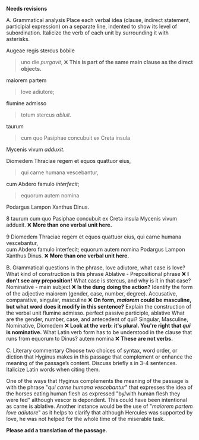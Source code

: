 **Needs revisions**

A. Grammatical analysis
Place each verbal idea (clause, indirect statement, participial expression) on a separate line, 
indented to show its level of subordination. Italicize the verb of each unit by surrounding it with asterisks.

Augeae regis stercus bobile

>uno die *purgavit*, ❌ **This is part of the same main clause as the direct objects.**

maiorem partem

>Iove adiutore;

flumine admisso

>totum stercus *abluit*.

taurum

>cum quo Pasiphae concubuit ex Creta insula

Mycenis vivum *adduxit*.

Diomedem Thraciae regem et equos quattuor eius,

>qui carne humana vescebantur,

cum Abdero famulo *interfecit*;

>equorum autem nomina

Podargus Lampon Xanthus Dinus.

8 taurum cum quo Pasiphae concubuit ex Creta insula Mycenis vivum adduxit. ❌ **More than one verbal unit here.**

9 Diomedem Thraciae regem et equos quattuor eius, qui carne humana vescebantur,  
cum Abdero famulo interfecit; equorum autem nomina Podargus Lampon Xanthus Dinus. ❌ **More than one verbal unit here.**

B. Grammatical questions
In the phrase, Iove adiutore, what case is Iove? What kind of construction is this phrase
  Ablative - Prepositional phrase ❌ **I don't see any preposition!**
What case is stercus, and why is it in that case?
  Nominative - main subject ❌ **Is the dung doing the action?**
Identify the form of the adjective maiorem (gender, case, number, degree).
  Accusative, comparative, singular, masculine  ❌ **On form, *maiorem* could be masculine, but what word does it modify in this sentence?**
Explain the construction of the verbal unit flumine admisso.
  perfect passive participle, ablative
What are the gender, number, case, and antecedent of qui?
  Singular, Masculine, Nominative, Diomedem ❌ **Look at the verb: it's plural.  You're right that *qui* is nominative.**
What Latin verb form has to be understood in the clause that runs from equorum to Dinus?
  autem nomina ❌ **These are not verbs.**

C. Literary commentary
Choose two choices of syntax, word order, or diction that Hyginus makes in this passage that complement or 
enhance the meaning of the passage’s content. Discuss briefly s in 3-4 sentences. Italicize Latin words when citing them.

One of the ways that Hyginus complements the meaning of the passage is with the phrase "*qui carne humana vescebantur*" that expresses the idea of the horses eating human flesh as expressed "by/with human flesh they were fed" although vescor is depondent. This could have been intentional as carne is ablative. Another instance would be the use of "*maiorem partem Iove adiutore*" as it helps to clarify that although Hercules was supported by Iove, he was not helped for the whole time of the miserable task.
  


**Please add a translation of the passage.**
